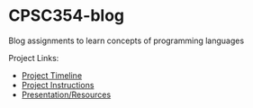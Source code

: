 # CPSC354-blog
Blog assignments to learn concepts of programming languages 

Project Links:
* [Project Timeline](https://github.com/Namsinh/CPSC354-blog/Project_Timeline.md)
* [Project Instructions](https://github.com/Namsinh/CPSC354-blog/Project_Instructions.md)
* [Presentation/Resources](https://github.com/Namsinh/CPSC354-blog/Presentation.md)

